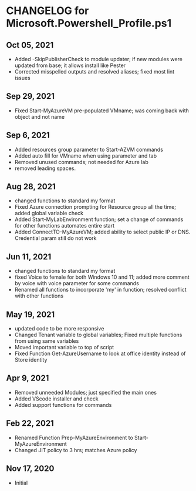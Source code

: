 # CHANGELOG for Microsoft.Powershell_Profile.ps1

## Oct 05, 2021

- Added -SkipPublisherCheck to module updater; if new modules were updated from base; it allows install like Pester
- Corrected misspelled outputs and resolved aliases; fixed most lint issues

## Sep 29, 2021

- Fixed Start-MyAzureVM pre-populated VMname; was coming back with object and not name

## Sep 6, 2021

- Added resources group parameter to Start-AZVM commands
- Added auto fill for VMname when using parameter and tab
- Removed unused commands; not needed for Azure lab
- removed leading spaces.

## Aug 28, 2021

- changed functions to standard my format
- Fixed Azure connection prompting for Resource group all the time; added global variable check
- Added Start-MyLabEnvironment function; set a change of commands for other functions automates entire start
- Added ConnectTO-MyAzureVM; added ability to select public IP or DNS. Credential param still do not work

## Jun 11, 2021

- changed functions to standard my format
- fixed Voice to female for both Windows 10 and 11; added more comment by voice with voice parameter for some commands
- Renamed all functions to incorporate 'my' in function; resolved conflict with other functions

## May 19, 2021

- updated code to be more responsive
- Changed Tenant variable to global variables; Fixed multiple functions from using same variables
- Moved important variable to top of script
- Fixed Function Get-AzureUsername to look at office identity instead of Store identity

## Apr 9, 2021

- Removed unneeded Modules; just specified the main ones
- Added VScode installer and check
- Added support functions for commands

## Feb 22, 2021

- Renamed Function Prep-MyAzureEnvironment to Start-MyAzureEnvironment
- Changed JIT policy to 3 hrs; matches Azure policy

## Nov 17, 2020

- Initial
